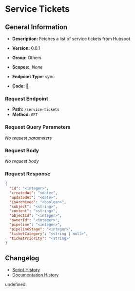 # Service Tickets

## General Information
- **Description:** Fetches a list of service tickets from Hubspot

- **Version:** 0.0.1
- **Group:** Others
- **Scopes:**: _None_
- **Endpoint Type:** sync
- **Code:** [🔗](https://github.com/NangoHQ/integration-templates/tree/main/integrations/hubspot/syncs/service-tickets.ts)

### Request Endpoint

- **Path:** `/service-tickets`
- **Method:** `GET`

### Request Query Parameters

_No request parameters_

### Request Body

_No request body_

### Request Response

```json
{
  "id": "<integer>",
  "createdAt": "<date>",
  "updatedAt": "<date>",
  "isArchived": "<boolean>",
  "subject": "<string>",
  "content": "<string>",
  "objectId": "<integer>",
  "ownerId": "<integer>",
  "pipeline": "<integer>",
  "pipelineStage": "<integer>",
  "ticketCategory": "<string | null>",
  "ticketPriority": "<string>"
}
```

## Changelog


- [Script History](https://github.com/NangoHQ/integration-templates/commits/main/integrations/hubspot/syncs/service-tickets.ts)
- [Documentation History](https://github.com/NangoHQ/integration-templates/commits/main/integrations/hubspot/syncs/service-tickets.md)

<!-- END  GENERATED CONTENT -->

undefined